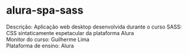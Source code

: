 # alura-spa-sass
Descrição: Aplicação web desktop desenvolvida durante o curso SASS: CSS sintaticamente espetacular da plataforma Alura<br>
Monitor do curso: Guilherme Lima<br>
Plataforma de ensino: Alura
